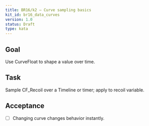 ```yaml
---
title: BR16/k2 — Curve sampling basics
kit_id: br16_data_curves
version: 1.0
status: Draft
type: kata
---
```

## Goal
Use CurveFloat to shape a value over time.
## Task
Sample CF_Recoil over a Timeline or timer; apply to recoil variable.
## Acceptance
- [ ] Changing curve changes behavior instantly.